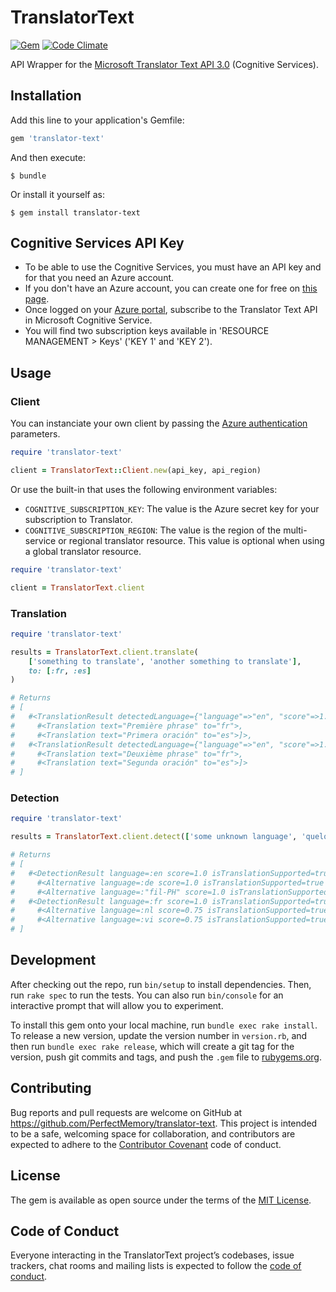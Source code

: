 # TranslatorText

[![Gem](https://img.shields.io/gem/v/translator-text.svg)](https://rubygems.org/gems/translator-text/) [![Code Climate](https://codeclimate.com/github/PerfectMemory/translator-text.png)](https://codeclimate.com/github/PerfectMemory/translator-text)

API Wrapper for the [Microsoft Translator Text API 3.0](https://docs.microsoft.com/en-us/azure/cognitive-services/translator/reference/v3-0-reference) (Cognitive Services).

## Installation

Add this line to your application's Gemfile:

```ruby
gem 'translator-text'
```

And then execute:

    $ bundle

Or install it yourself as:

    $ gem install translator-text
    
## Cognitive Services API Key

* To be able to use the Cognitive Services, you must have an API key and for that you need an Azure account.
* If you don't have an Azure account, you can create one for free on [this page](https://azure.microsoft.com/en-us/free/). 
* Once logged on your [Azure portal](https://portal.azure.com/), subscribe to the Translator Text API in Microsoft Cognitive Service.
* You will find two subscription keys available in 'RESOURCE MANAGEMENT > Keys' ('KEY 1' and 'KEY 2').

## Usage

### Client

You can instanciate your own client by passing the [Azure authentication](https://learn.microsoft.com/en-us/azure/ai-services/translator/reference/v3-0-reference#authentication) parameters.

```ruby
require 'translator-text'

client = TranslatorText::Client.new(api_key, api_region)
```

Or use the built-in that uses the following environment variables:

* `COGNITIVE_SUBSCRIPTION_KEY`: The value is the Azure secret key for your subscription to Translator.
* `COGNITIVE_SUBSCRIPTION_REGION`: The value is the region of the multi-service or regional translator resource. This value is optional when using a global translator resource.

```ruby
require 'translator-text'

client = TranslatorText.client
```


### Translation

```ruby
require 'translator-text'

results = TranslatorText.client.translate(
	['something to translate', 'another something to translate'],
	to: [:fr, :es]
)

# Returns
# [
#   #<TranslationResult detectedLanguage={"language"=>"en", "score"=>1.0} translations=[
#     #<Translation text="Première phrase" to="fr">,
#     #<Translation text="Primera oración" to="es">]>,
#   #<TranslationResult detectedLanguage={"language"=>"en", "score"=>1.0} translations=[
#     #<Translation text="Deuxième phrase" to="fr">, 
#     #<Translation text="Segunda oración" to="es">]>
# ]
```

### Detection

```ruby
require 'translator-text'

results = TranslatorText.client.detect(['some unknown language', 'quelque chose à détecter'])

# Returns
# [
#   #<DetectionResult language=:en score=1.0 isTranslationSupported=true isTransliterationSupported=false alternatives=[
#     #<Alternative language=:de score=1.0 isTranslationSupported=true isTransliterationSupported=false>,
#     #<Alternative language=:"fil-PH" score=1.0 isTranslationSupported=true isTransliterationSupported=false>]>,
#   #<DetectionResult language=:fr score=1.0 isTranslationSupported=true isTransliterationSupported=false alternatives=[
#     #<Alternative language=:nl score=0.75 isTranslationSupported=true isTransliterationSupported=false>,
#     #<Alternative language=:vi score=0.75 isTranslationSupported=true isTransliterationSupported=false>]>
# ]
```

## Development

After checking out the repo, run `bin/setup` to install dependencies. Then, run `rake spec` to run the tests. You can also run `bin/console` for an interactive prompt that will allow you to experiment.

To install this gem onto your local machine, run `bundle exec rake install`. To release a new version, update the version number in `version.rb`, and then run `bundle exec rake release`, which will create a git tag for the version, push git commits and tags, and push the `.gem` file to [rubygems.org](https://rubygems.org).

## Contributing

Bug reports and pull requests are welcome on GitHub at https://github.com/PerfectMemory/translator-text. This project is intended to be a safe, welcoming space for collaboration, and contributors are expected to adhere to the [Contributor Covenant](http://contributor-covenant.org) code of conduct.

## License

The gem is available as open source under the terms of the [MIT License](https://opensource.org/licenses/MIT).

## Code of Conduct

Everyone interacting in the TranslatorText project’s codebases, issue trackers, chat rooms and mailing lists is expected to follow the [code of conduct](https://github.com/PerfectMemory/translator-text/blob/master/CODE_OF_CONDUCT.md).
